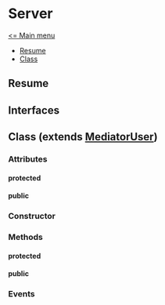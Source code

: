 # Server

[<= Main menu](https://github.com/Psychopoulet/node-pluginsmanager-plugin//README.md)

* [Resume](#resume)
* [Class](#class-extends-mediatoruser)

## Resume

## Interfaces

## Class (extends [MediatorUser](./MediatorUser.md))

### Attributes

#### protected

#### public

### Constructor

### Methods

#### protected

#### public

### Events
